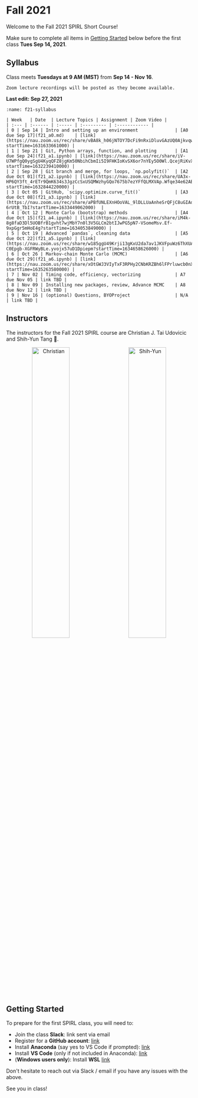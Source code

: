# Fall 2021

Welcome to the Fall 2021 SPIRL Short Course!

Make sure to complete all items in [Getting Started](#getting-started) below before the first class **Tues Sep 14, 2021**.

## Syllabus

Class meets **Tuesdays at 9 AM (MST)** from **Sep 14 - Nov 16**.

```{note}
Zoom lecture recordings will be posted as they become available.
```

**Last edit: Sep 27, 2021**

```{table} Fall 2021 Syllabus (subject to change during the course)
:name: f21-syllabus

| Week   | Date  | Lecture Topics | Assignment | Zoom Video |
| :--- | :------ | :----- | :--------- | :------------ |
| 0 | Sep 14 | Intro and setting up an environment              | [A0 due Sep 17](f21_a0.md)    | [link](https://nau.zoom.us/rec/share/vBA8k_h06jNTOY7DcFi9nRxiDluvGAzUQ0AjkvqwvVY4KvFAe1bM7jsZzs9nNC8O.lyK3LmwOw3vy0Q6S?startTime=1631633661000) |
| 1 | Sep 21 | Git, Python arrays, function, and plotting       | [A1 due Sep 24](f21_a1.ipynb) | [link](https://nau.zoom.us/rec/share/iV-U7WPfgQ0ygSgU4KyqQFZ8jgKm50NbihCbmIi5I9FHKIoKvSX6or7nYEy5O0Wl.QcejRiKvXofl3_RJ?startTime=1632239410000) |
| 2 | Sep 28 | Git branch and merge, for loops, `np.polyfit()`  | [A2 due Oct 01](f21_a2.ipynb) | [link](https://nau.zoom.us/rec/share/UA3x-HP6QY3ft_4rETr9QmK634s3JgzCcSxUSQMWzhyGQo7675b7ezYFfQLMXVAp.Wfqe34e62ABZljqu?startTime=1632844220000) |
| 3 | Oct 05 | GitHub, `scipy.optimize.curve_fit()`             | [A3 due Oct 08](f21_a3.ipynb) | [link](https://nau.zoom.us/rec/share/aPBfUNLEXnHOoVAL_9lDLLUaAnheSrQFjC8uGIAd5DO0zQWKjEIASLKbHvnZd2M.nN3CYl-6rUtB_TbI?startTime=1633449062000)  |
| 4 | Oct 12 | Monte Carlo (bootstrap) methods                  | [A4 due Oct 15](f21_a4.ipynb) | [link](https://nau.zoom.us/rec/share/iM4k-8g8faD3Dl5UOBfrB1gvht7wjMbY7n0l3V5GLCm2btIJwPG5pN7-VSomeMsv.Ef-9xpGgr5mHoE4g?startTime=1634053849000) |
| 5 | Oct 19 | Advanced `pandas`, cleaning data                 | [A5 due Oct 22](f21_a5.ipynb) | [link](https://nau.zoom.us/rec/share/w185ggU49Krji13gKxU2da7av1JKVFpuWz6ThXUAxBbbfe1-C0Epgb-XGFRWyBLe.yvojx57uD1Dpiepm?startTime=1634658626000) |
| 6 | Oct 26 | Markov-chain Monte Carlo (MCMC)                  | [A6 due Oct 29](f21_a6.ipynb) | [link](https://nau.zoom.us/rec/share/xOtGWJ3VIyTxF3RPHy2CNbKRZBh6lFPrluwcb0nXi5vOlyDvlJCRz2LByglUGT2j.iKe3Ls4Sti4SjvXb?startTime=1635263580000) |
| 7 | Nov 02 | Timing code, efficiency, vectorizing             | A7 due Nov 05 | link TBD |
| 8 | Nov 09 | Installing new packages, review, Advance MCMC    | A8 due Nov 12 | link TBD |
| 9 | Nov 16 | (optional) Questions, BYOProject                 | N/A | link TBD |
```

## Instructors

The instructors for the Fall 2021 SPIRL course are Christian J. Tai Udovicic and Shih-Yun Tang 👋.

<p align="center">
  <img alt="Christian" src="https://raw.githubusercontent.com/cjtu/spirl/master/spirl/images/instructors/christian.jpg" width="45%">
&nbsp; &nbsp; &nbsp; &nbsp;
  <img alt="Shih-Yun" src="https://raw.githubusercontent.com/cjtu/spirl/master/spirl/images/instructors/shih-yun.jpg" width="45%">
</p>

## Getting Started

To prepare for the first SPIRL class, you will need to:

- Join the class **Slack**: link sent via email
- Register for a **GitHub account**: [link](https://github.com/signup)
- Install **Anaconda** (say yes to VS Code if prompted): [link](https://www.anaconda.com/products/individual-d)
- Install **VS Code** (only if not included in Anaconda): [link](https://code.visualstudio.com/download)
- (**Windows users only**): Install **WSL** [link](https://docs.microsoft.com/en-us/windows/wsl/install-win10)

Don't hesitate to reach out via Slack / email if you have any issues with the above.

See you in class!
